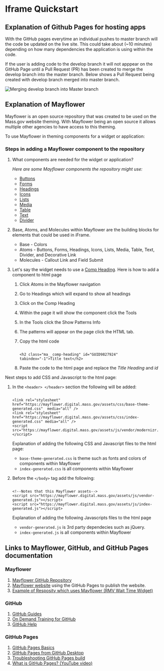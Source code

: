 # Iframe Quickstart

## Explanation of Github Pages for hosting apps
With the GitHub pages everytime an individual pushes to master branch will the code be updated on the live site. This could take about (~10 minutes) depending on how many dependencies the application is using within the code.

If the user is adding code to the develop branch it will not apppear on the GitHub Page until a Pull Request (PR) has been created to merge the develop branch into the master branch. Below shows a Pull Request being created with develop branch merged into master branch.

![Merging develop branch into Master branch](https://massgov.github.io/iframe-quickstart/develop-master.png)

## Explanation of Mayflower
Mayflower is an open source repository that was created to be used on the Mass.gov website theming. With Mayflower being an open source it allows multiple other agencies to have access to this theming. 

To use Mayflower in theming components for a widget or application:

### Steps in adding a Mayflower component to the repository
1. What components are needed for the widget or application? 

   *Here are some Mayflower components the repository might use:*
    * [Buttons](http://mayflower.digital.mass.gov/?p=viewall-atoms-buttons) 
    * [Forms](http://mayflower.digital.mass.gov/?p=viewall-atoms-forms)
    * [Headings](http://mayflower.digital.mass.gov/?p=viewall-atoms-headings) 
    * [Icons](http://mayflower.digital.mass.gov/?p=viewall-atoms-icons)
    * [Lists](http://mayflower.digital.mass.gov/?p=viewall-atoms-lists)
    * [Media](http://mayflower.digital.mass.gov/?p=viewall-atoms-media)
    * [Table](http://mayflower.digital.mass.gov/?p=viewall-atoms-table)
    * [Text](http://mayflower.digital.mass.gov/?p=viewall-atoms-text)
    * [Divider](http://mayflower.digital.mass.gov/?p=atoms-divider)

1. Base, Atoms, and Molecules within Mayflower are the building blocks for elements that could be used in iFrame.
    * Base - Colors
    * Atoms - Buttons, Forms, Headings, Icons, Lists, Media, Table, Text, Divider, and Decorative Link
    * Molecules - Callout Link and Field Submit 

1. Let's say the widget needs to use a [Comp Heading](http://mayflower.digital.mass.gov/?p=atoms-comp-heading). Here is how to add a component to html page
   1. Click Atoms in the Mayflower navigation 
   1. Go to Headings which will expand to show all headings
   1. Click on the Comp Heading
   1. Within the page it will show the component click the Tools
   1. In the Tools click the Show Patterns Info
   1. The patterns will appear on the page click the HTML tab.
   1. Copy the html code 
      
      ``` 
      
      <h2 class="ma__comp-heading" id="GUID9827924" tabindex="-1">Title text</h2>
      
      ```
   1. Paste the code to the html page and replace the *Title Heading* and *id*

Next steps to add CSS and Javascript to the html page:
   
 1. In the `<header> </header>` section the following will be added:
      ```
      
      <link rel="stylesheet" href="https://mayflower.digital.mass.gov/assets/css/base-theme-generated.css"  media="all" />
      <link rel="stylesheet" href="https://mayflower.digital.mass.gov/assets/css/index-generated.css" media="all" />
      <script src="https://mayflower.digital.mass.gov/assets/js/vendor/modernizr.js"></script>

      ```
    Explanation of adding the following CSS and Javascript files to the html page:
    * `base-theme-generated.css` is theme such as fonts and colors of components within Mayflower
    * `index-generated.css` is all components within Mayflower
    
 1. Before the `</body>` tag add the following:
      ```
      
      <!--Notes that this Mayflower assets-->
      <script src="https://mayflower.digital.mass.gov/assets/js/vendor-generated.js"></script>
      <script src="https://mayflower.digital.mass.gov/assets/js/index-generated.js"></script>
  
      ```
      Explanation of adding the following Javascripts files to the html page 
      * `vendor-generated.js` is 3rd party dependecies such as jQuery.
      * `index-generated.js` is all components within Mayflower 
   
## Links to Mayflower, GitHub, and GitHub Pages documentation

### Mayflower
1. [Mayflower GitHub Repository](https://github.com/massgov/mayflower)
1. [Mayflower website](https://mayflower.digital.mass.gov/) using the GitHub Pages to publish the website.
1. [Example of Resposity which uses Mayflower (RMV Wait Time Widget)](https://github.com/massgov/rmvwaittime)

### GitHub
1. [GitHub Guides](https://guides.github.com/)
1. [On Demand Training for GitHub](https://services.github.com/on-demand/)
1. [GitHub Help](https://help.github.com/)

### GitHub Pages
1. [GitHub Pages Basics](https://help.github.com/categories/github-pages-basics/)
1. [GitHub Pages from GitHub Desktop](https://services.github.com/on-demand/github-desktop/)
1. [Troubleshooting GitHub Pages build](https://help.github.com/articles/troubleshooting-github-pages-builds/)
1. [What is GitHub Pages? (YouTube video)](https://youtu.be/2MsN8gpT6jY)

